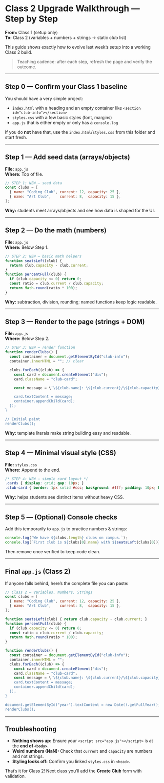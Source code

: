# Class 2 Upgrade Walkthrough — Step by Step
**From:** Class 1 (setup only)  
**To:** Class 2 (variables + numbers + strings → static club list)

This guide shows exactly how to evolve last week’s setup into a working Class 2 build.

> Teaching cadence: after each step, refresh the page and verify the outcome.

---

## Step 0 — Confirm your Class 1 baseline
You should have a very simple project:
- `index.html` with a heading and an empty container like `<section id="club-info"></section>`
- `styles.css` with a few basic styles (font, margins)
- `app.js` that is either empty or only has a `console.log`

If you do **not** have that, use the `index.html`/`styles.css` from this folder and start fresh.

---

## Step 1 — Add seed data (arrays/objects)
**File:** `app.js`  
**Where:** Top of file.

```js
// STEP 1: NEW — seed data
const clubs = [
  { name: "Coding Club", current: 12, capacity: 25 },
  { name: "Art Club",    current: 8,  capacity: 15 },
];
```

**Why:** students meet arrays/objects and see how data is shaped for the UI.

---

## Step 2 — Do the math (numbers)
**File:** `app.js`  
**Where:** Below Step 1.

```js
// STEP 2: NEW — basic math helpers
function seatsLeft(club) {
  return club.capacity - club.current;
}
function percentFull(club) {
  if (club.capacity <= 0) return 0;
  const ratio = club.current / club.capacity;
  return Math.round(ratio * 100);
}
```

**Why:** subtraction, division, rounding; named functions keep logic readable.

---

## Step 3 — Render to the page (strings + DOM)
**File:** `app.js`  
**Where:** Below Step 2.

```js
// STEP 3: NEW — render function
function renderClubs() {
  const container = document.getElementById("club-info");
  container.innerHTML = ""; // clear

  clubs.forEach((club) => {
    const card = document.createElement("div");
    card.className = "club-card";

    const message = \`\${club.name}: \${club.current}/\${club.capacity} seats filled (\${seatsLeft(club)} left, \${percentFull(club)}% full)\`;

    card.textContent = message;
    container.appendChild(card);
  });
}

// Initial paint
renderClubs();
```

**Why:** template literals make string building easy and readable.

---

## Step 4 — Minimal visual style (CSS)
**File:** `styles.css`  
**Where:** Append to the end.

```css
/* STEP 4: NEW — simple card layout */
.cards { display: grid; gap: 10px; }
.club-card { border: 1px solid #ccc; background: #fff; padding: 10px; border-radius: 6px; }
```

**Why:** helps students see distinct items without heavy CSS.

---

## Step 5 — (Optional) Console checks
Add this temporarily to `app.js` to practice numbers & strings:

```js
console.log(`We have ${clubs.length} clubs on campus.`);
console.log(`First club is ${clubs[0].name} with ${seatsLeft(clubs[0])} seats left.`);
```

Then remove once verified to keep code clean.

---

## Final `app.js` (Class 2)
If anyone falls behind, here’s the complete file you can paste:

```js
// Class 2 — Variables, Numbers, Strings
const clubs = [
  { name: "Coding Club", current: 12, capacity: 25 },
  { name: "Art Club",    current: 8,  capacity: 15 },
];

function seatsLeft(club) { return club.capacity - club.current; }
function percentFull(club) {
  if (club.capacity <= 0) return 0;
  const ratio = club.current / club.capacity;
  return Math.round(ratio * 100);
}

function renderClubs() {
  const container = document.getElementById("club-info");
  container.innerHTML = "";
  clubs.forEach((club) => {
    const card = document.createElement("div");
    card.className = "club-card";
    const message = \`\${club.name}: \${club.current}/\${club.capacity} seats filled (\${seatsLeft(club)} left, \${percentFull(club)}% full)\`;
    card.textContent = message;
    container.appendChild(card);
  });
}

document.getElementById("year").textContent = new Date().getFullYear();
renderClubs();
```

---

## Troubleshooting
- **Nothing shows up:** Ensure your `<script src="app.js"></script>` is at the **end of `<body>`**.
- **Weird numbers (NaN):** Check that `current` and `capacity` are numbers and not strings.
- **Styling looks off:** Confirm you linked `styles.css` in `<head>`.

That’s it for Class 2! Next class you’ll add the **Create Club** form with validation.
